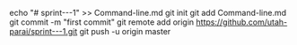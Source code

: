 echo "# sprint---1" >> Command-line.md
git init
git add Command-line.md
git commit -m "first commit"
git remote add origin https://github.com/utah-parai/sprint---1.git
git push -u origin master
